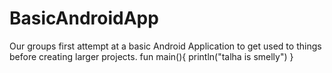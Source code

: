 # BasicAndroidApp
Our groups first attempt at a basic Android Application to get used to things before creating larger projects.
fun main(){
    println("talha is smelly")
}